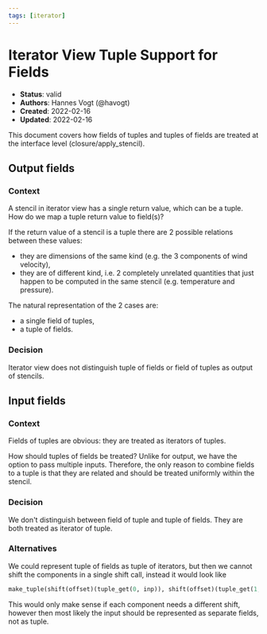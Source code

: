 ```yaml
---
tags: [iterator]
---
```


# Iterator View Tuple Support for Fields

- **Status**: valid
- **Authors**: Hannes Vogt (@havogt)
- **Created**: 2022-02-16
- **Updated**: 2022-02-16

This document covers how fields of tuples and tuples of fields are treated at the interface level (closure/apply_stencil).

## Output fields

### Context

A stencil in iterator view has a single return value, which can be a tuple. How do we map a tuple return value to field(s)?

If the return value of a stencil is a tuple there are 2 possible relations between these values:

- they are dimensions of the same kind (e.g. the 3 components of wind velocity),
- they are of different kind, i.e. 2 completely unrelated quantities that just happen to be computed in the same stencil (e.g. temperature and pressure).

The natural representation of the 2 cases are:

- a single field of tuples,
- a tuple of fields.

### Decision

Iterator view does not distinguish tuple of fields or field of tuples as output of stencils.

## Input fields

### Context

Fields of tuples are obvious: they are treated as iterators of tuples.

How should tuples of fields be treated? Unlike for output, we have the option to pass multiple inputs. Therefore, the only reason to combine fields to a tuple is that they are related and should be treated uniformly within the stencil.

### Decision

We don't distinguish between field of tuple and tuple of fields. They are both treated as iterator of tuple.

### Alternatives

We could represent tuple of fields as tuple of iterators, but then we cannot shift the components in a single shift call, instead it would look like

```python
make_tuple(shift(offset)(tuple_get(0, inp)), shift(offset)(tuple_get(1, inp)), ...)
```

This would only make sense if each component needs a different shift, however then most likely the input should be represented as separate fields, not as tuple.
